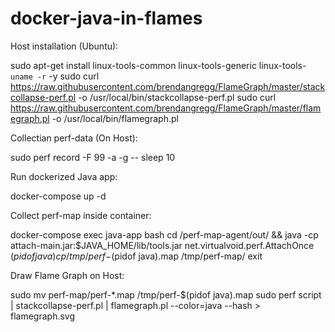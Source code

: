 # docker-java-in-flames

Host installation (Ubuntu):

sudo apt-get install linux-tools-common linux-tools-generic linux-tools-`uname -r` -y
sudo curl https://raw.githubusercontent.com/brendangregg/FlameGraph/master/stackcollapse-perf.pl -o /usr/local/bin/stackcollapse-perf.pl
sudo curl https://raw.githubusercontent.com/brendangregg/FlameGraph/master/flamegraph.pl -o /usr/local/bin/flamegraph.pl

Collectian perf-data (On Host):

sudo perf record -F 99 -a -g -- sleep 10

Run dockerized Java app:

docker-compose up -d

Collect perf-map inside container:

docker-compose exec java-app bash
cd /perf-map-agent/out/ && java -cp attach-main.jar:$JAVA_HOME/lib/tools.jar net.virtualvoid.perf.AttachOnce $(pidof java)
cp /tmp/perf-$(pidof java).map /tmp/perf-map/
exit

Draw Flame Graph on Host:

sudo mv perf-map/perf-*.map /tmp/perf-$(pidof java).map 
sudo perf script | stackcollapse-perf.pl | flamegraph.pl --color=java --hash > flamegraph.svg
